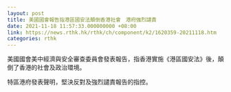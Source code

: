 ```yaml
---
layout: post
title: 美國國會報告指港區國安法顛倒香港社會　港府強烈譴責
date: 2021-11-18 11:57:33.000000000 +08:00
link: https://news.rthk.hk/rthk/ch/component/k2/1620359-20211118.htm
categories: rthk
---
```


美國國會美中經濟與安全審查委員會發表報告，指香港實施《港區國安法》後，顛倒了香港的社會及政治環境。

特區港府發表聲明，堅決反對及強烈譴責報告的指控。
